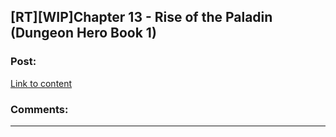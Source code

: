 ## [RT][WIP]Chapter 13 - Rise of the Paladin (Dungeon Hero Book 1)

### Post:

[Link to content](https://royalroadl.com/fiction/17358/rise-of-the-paladin-dungeon-hero-book-1/chapter/210568/chapter-13)

### Comments:

---

